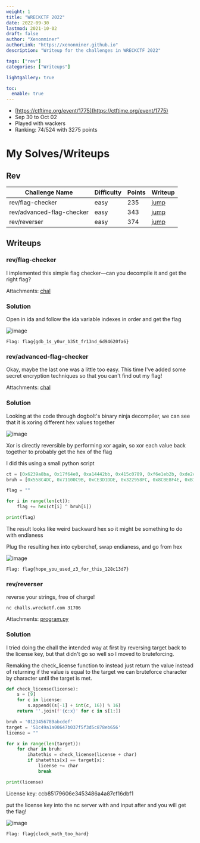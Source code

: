 ```yaml
---
weight: 1
title: "WRECKCTF 2022"
date: 2022-09-30
lastmod: 2021-10-02
draft: false
author: "Xenonminer"
authorLink: "https://xenonminer.github.io"
description: "Writeup for the challenges in WRECKCTF 2022"

tags: ["rev"]
categories: ["Writeups"]

lightgallery: true

toc:
  enable: true
---
```



- [https://ctftime.org/event/1775](https://ctftime.org/event/1775)
- Sep 30 to Oct 02
- Played with wackers
- Ranking: 74/524 with 3275 points

# My Solves/Writeups

## Rev

| Challenge Name | Difficulty | Points | Writeup |
|---|---|---|---|
| rev/flag-checker | easy | 235 | [jump](#revflag-checker) |
| rev/advanced-flag-checker | easy | 343 | [jump](#revadvanced-flag-checker) |
| rev/reverser | easy | 374 | [jump](#revreverser) |

## Writeups

### rev/flag-checker

I implemented this simple flag checker—can you decompile it and get the right flag?

Attachments: [chal](https://wreckctf.com/uploads/306b6533129a06b81530c043da7bea6125979565776123cf7dcecb31afad1a0f/chal)

### Solution

Open in ida and follow the ida variable indexes in order and get the flag

![image](https://user-images.githubusercontent.com/46347858/194734590-c374ab9e-18e3-4f3f-aacb-39b2e6bd03ef.png)

```Flag: flag{gdb_1s_y0ur_b35t_fr13nd_6d94620fa6}```

### rev/advanced-flag-checker

Okay, maybe the last one was a little too easy. This time I've added some secret encryption techniques so that you can't find out my flag!

Attachments: [chal](https://wreckctf.com/uploads/306b6533129a06b81530c043da7bea6125979565776123cf7dcecb31afad1a0f/chal)

### Solution

Looking at the code through dogbolt's binary ninja decompiler, we can see that it is xoring different hex values together

![image](https://user-images.githubusercontent.com/46347858/194734627-29913bff-20cd-43e7-ba02-ed7eb9e0844c.png)

Xor is directly reversible by performing xor again, so xor each value back together to probably get the hex of the flag

I did this using a small python script
```py
ct = [0x6239a8ba, 0x17f64e0, 0xa14442bb, 0x415c0789, 0xf6e1eb2b, 0xde2c6878, 0x669d2f08, 0xc8d2ae51, 0x6c12677f, 0x3c3cfba3]
bruh = [0x558C4DC, 0x71100C9B, 0xCE3D1DDE, 0x322958FC, 0x8CBE8F4E, 0xB14A374B, 0xEE9707A, 0xF98DDD38, 0x5D715F4D, 0x410B9F90]

flag = ""

for i in range(len(ct)):
    flag += hex(ct[i] ^ bruh[i])

print(flag)
```
The result looks like weird backward hex so it might be something to do with endianess

Plug the resulting hex into cyberchef, swap endianess, and go from hex

![image](https://user-images.githubusercontent.com/46347858/194734686-5fa4616a-6a88-43e9-97ae-b6371a23681a.png)

```Flag: flag{hope_you_used_z3_for_this_128c13d7}```

### rev/reverser

reverse your strings, free of charge!

```
nc challs.wreckctf.com 31706
```

Attachments: [program.py](https://wreckctf.com/uploads/cae6302ebfb0c136da02abd232f1b08f0556fbb2344f72eee1963269dbfe3a51/program.py)

### Solution

I tried doing the chall the intended way at first by reversing target back to the license key, but that didn't go so well so I moved to bruteforcing.

Remaking the check_license function to instead just return the value instead of returning if the value is equal to the target we can bruteforce character by character until the target is met.

```py
def check_license(license):
    s = [9]
    for c in license:
        s.append((s[-1] + int(c, 16)) % 16)
    return ''.join(f'{c:x}' for c in s[1:])

bruh = '0123456789abcdef'
target = '51c49a1a00647b037f5f3d5c878eb656'
license = ""

for x in range(len(target)):
    for char in bruh:
        ihatethis = check_license(license + char)
        if ihatethis[x] == target[x]:
            license += char
            break

print(license)
```

License key: ccb85179606e3453486a4a87cf16dbf1

put the license key into the nc server with and input after and you will get the flag!

![image](https://user-images.githubusercontent.com/46347858/194734761-48bf4946-4108-4c04-9fcd-b24492ca8ba2.png)

```Flag: flag{clock_math_too_hard}```
